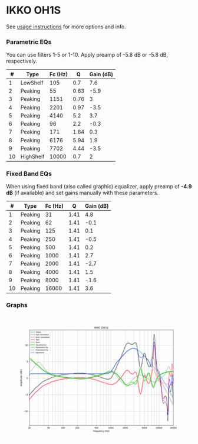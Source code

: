 # IKKO OH1S
See [usage instructions](https://github.com/jaakkopasanen/AutoEq#usage) for more options and info.

### Parametric EQs
You can use filters 1-5 or 1-10. Apply preamp of -5.8 dB or -5.8 dB, respectively.

|   # | Type      |   Fc (Hz) |    Q |   Gain (dB) |
|-----|-----------|-----------|------|-------------|
|   1 | LowShelf  |       105 | 0.7  |         7.6 |
|   2 | Peaking   |        55 | 0.63 |        -5.9 |
|   3 | Peaking   |      1151 | 0.76 |         3   |
|   4 | Peaking   |      2201 | 0.97 |        -3.5 |
|   5 | Peaking   |      4140 | 5.2  |         3.7 |
|   6 | Peaking   |        96 | 2.2  |        -0.3 |
|   7 | Peaking   |       171 | 1.84 |         0.3 |
|   8 | Peaking   |      6176 | 5.94 |         1.9 |
|   9 | Peaking   |      7702 | 4.44 |        -3.5 |
|  10 | HighShelf |     10000 | 0.7  |         2   |

### Fixed Band EQs
When using fixed band (also called graphic) equalizer, apply preamp of **-4.9 dB** (if available) and set gains manually with these parameters.

|   # | Type    |   Fc (Hz) |    Q |   Gain (dB) |
|-----|---------|-----------|------|-------------|
|   1 | Peaking |        31 | 1.41 |         4.8 |
|   2 | Peaking |        62 | 1.41 |        -0.1 |
|   3 | Peaking |       125 | 1.41 |         0.1 |
|   4 | Peaking |       250 | 1.41 |        -0.5 |
|   5 | Peaking |       500 | 1.41 |         0.2 |
|   6 | Peaking |      1000 | 1.41 |         2.7 |
|   7 | Peaking |      2000 | 1.41 |        -2.7 |
|   8 | Peaking |      4000 | 1.41 |         1.5 |
|   9 | Peaking |      8000 | 1.41 |        -1.6 |
|  10 | Peaking |     16000 | 1.41 |         3.6 |

### Graphs
![](./IKKO%20OH1S.png)
